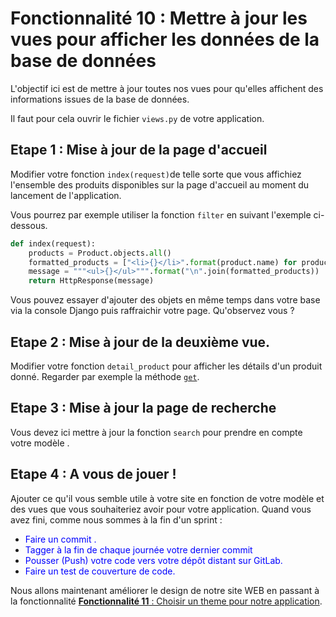# Fonctionnalité 10 : Mettre à jour les vues pour afficher les données de la base de données


L'objectif ici est de mettre à jour toutes nos vues pour qu'elles affichent des informations issues de la base de données.

Il faut pour cela ouvrir le fichier `views.py` de votre application.

## Etape 1 : Mise à jour de la page d'accueil

Modifier votre fonction `index(request)`de telle sorte que vous affichiez l'ensemble des produits disponibles sur la page d'accueil au moment du lancement de l'application.

Vous pourrez par exemple utiliser la fonction `filter` en suivant l'exemple ci-dessous.

```python
def index(request):
    products = Product.objects.all()
    formatted_products = ["<li>{}</li>".format(product.name) for product in products]
    message = """<ul>{}</ul>""".format("\n".join(formatted_products))
    return HttpResponse(message)

```

Vous pouvez essayer d'ajouter des objets en même temps dans votre base via la console Django puis raffraichir votre page. Qu'observez vous ?

## Etape 2 : Mise à jour de la deuxième vue.

Modifier votre fonction `detail_product` pour afficher les détails d'un produit donné. Regarder par exemple la méthode [`get`](https://docs.djangoproject.com/fr/2.1/topics/db/queries/).


## Etape 3 : Mise à jour la page de recherche

Vous devez ici mettre à jour la fonction `search` pour prendre en compte votre modèle .

## Etape 4 : A vous de jouer ! 

Ajouter ce qu'il vous semble utile à votre site en fonction de votre modèle et des vues que vous souhaiteriez avoir pour votre application.
Quand vous avez fini, comme nous sommes à la fin d'un sprint : 



+ <span style='color:blue'>Faire un commit .</span> 
+ <span style='color:blue'>Tagger à la fin de chaque journée votre dernier commit </span> 
+ <span style='color:blue'>Pousser (Push) votre code vers votre dépôt distant sur GitLab.</span> 
+ <span style='color:blue'>Faire un test de couverture de code.</span>



Nous allons maintenant améliorer le design de notre site WEB en passant à la fonctionnalité [**Fonctionnalité 11** : Choisir un theme pour notre application](./S6_statictheme.md).

